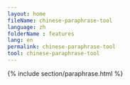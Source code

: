 ```yaml
---
layout: home
fileName: chinese-paraphrase-tool
language: zh
folderName : features
lang: en
permalink: chinese-paraphrase-tool
tool: chinese-paraphrase-tool
---
```

{% include section/paraphrase.html %}